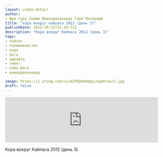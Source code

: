 ```yaml
---
layout: video-detail
author:
- Шри Гуру Свами Вишнудевананда Гири Махарадж
title: "кора вокруг кайласа 2012 (день 3)"
publishDate: 2012-10-22T15:34:31Z
description: "Кора вокруг Кайласа 2012 (день 3)"
tags: 
- кайлас
- паломничество
- кора
- йога
- адвайта
- тибет
- лайя-йога
- вишнудевананда

image: https://i.ytimg.com/vi/QI99p0a8Qgs/hqdefault.jpg
draft: false
---
```


<iframe width="100%" src="https://www.youtube.com/embed/QI99p0a8Qgs" frameborder="0" allowfullscreen=""></iframe> 

 Кора вокруг Кайласа 2012 (день 3)

  

 